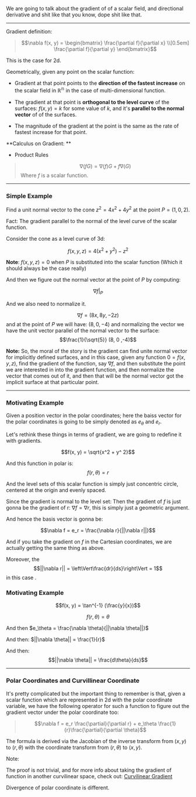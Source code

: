 We are going to talk about the gradient of of a scalar field, and directional derivative and shit like that you know, dope shit like that. 

---
Gradient definition: 
> $$\nabla f(x, y) = \begin{bmatrix}
> \frac{\partial f}{\partial x} \\[0.5em] \frac{\partial f}{\partial y}
> \end{bmatrix}$$

This is the case for 2d. 

Geometrically, given any point on the scalar function: 
* Gradient at that point points to the **direction of the fastest increase** on the scalar field in $\mathbb{R^n}$ in the case of multi-dimensional function. 

* The gradient at that point is **orthogonal to the level curve** of the surfaces: $f(x, y) = k$ for some value of $k$, and it's **parallel to the normal vector** of of the surfaces. 

* The magnitude of the gradient at the point is the same as the rate of fastest increase for that point.  

**Calculus on Gradient: **
* Product Rules
> $$\nabla(fG) = \nabla (f)G + f\nabla(G)$$
> Where $f$ is a scalar function. 

---
### Simple Example

Find a unit normal vector to the cone $z^2 = 4x^2 + 4y^2$ at the point $P = (1, 0, 2)$. 

Fact: The gradient parallel to the normal of the level curve of the scalar function. 

Consider the cone as a level curve of 3d: 

$$f(x, y, z) = 4(x^2 + y^2) - z^2$$

**Note**: $f(x, y, z) = 0$ when $P$ is substituted into the scalar function (Which it should always be the case really)

And then we figure out the normal vector at the point of $P$ by computing: 

$$\nabla f \vert_P$$

And we also need to normalize it. 

$$\nabla f = (8x, 8y, -2z)$$ 
and at the point of $P$ we will have: $(8, 0, -4)$ and normalizing the vector we have the unit vector parallel of the normal vector to the surface: 
$$\frac{1}{\sqrt{5}} (8, 0 ,-4)$$

**Note:**
So, the moral of the story is the gradient can find unite normal vector for implicitly defined surfaces, and in this case, given any function $0 = f(x, y, z)$, find the gradient of the function, say $\nabla f$, and then substitute the point we are interested in into the gradient function, and then normalize the vector that comes out of it, and then that will be the normal vector got the implicit surface at that particular point. 

----
### Motivating Example

Given a position vector in the polar coordinates; here the baiss vector for the polar coordinates is going to be simply denoted as $e_\theta$ and $e_r$. 

Let's rethink these things in terms of gradient, we are going to redefine it with gradients. 

$$f(x, y) = \sqrt{x^2 + y^ 2}$$

And this function in polar is: 
$$f(r, \theta) = r$$

And the level sets of this scalar function is simply just concentric circle, centered at the origin and evenly spaced. 

Since the gradient is normal to the level set: Then the gradient of $f$ is just gonna be the gradient of r: $\nabla f = \nabla r$, this is simply just a geometric argument. 

And hence the basis vector is gonna be: 

$$\nabla f = e_r = \frac{\nabla r}{||\nabla r||}$$


And if you take the gradient on $f$ in the Cartesian coordinates, we are actually getting the same thing as above. 

Moreover, the $$||\nabla r|| = \left\Vert\frac{dr}{ds}\right\Vert = 1$$ in this case .


### Motivating Example 

$$f(x, y) = \tan^{-1} (\frac{y}{x})$$

$$f(r, \theta) = \theta$$

And then $e_\theta = \frac{\nabla \theta}{||\nabla \theta||}$

And then: $||\nabla \theta|| = \frac{1}{r}$

And then: $$||\nabla \theta|| = \frac{d\theta}{ds}$$

---

### Polar Coordinates and Curvillinear Coordinate

It's pretty complicated but the important thing to remember is that, given a scalar function which are represented in 2d with the polar coordinate variable, we have the following operator for such a function to figure out the gradient vector under the polar coordinate too: 

> $$\nabla f = e_r \frac{\partial}{\partial r} + e_\theta \frac{1}{r}\frac{\partial}{\partial \theta}$$

The formula is derived via the Jacobian of the inverse transform from $(x,y)$ to $(r, \theta)$ with the coordinate transform from $(r, \theta)$ to $(x, y)$. 

Note: 

The proof is not trivial, and for more info about taking the gradient of function in another curvilinear space, check out: [Curvilinear Gradient](Curvilinear%20Gradient.md)

Divergence of polar coordinate is different. 
